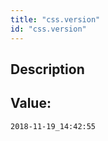 ```yaml
---
title: "css.version"
id: "css.version"
---
```

## Description



## Value: 
```
2018-11-19_14:42:55
```